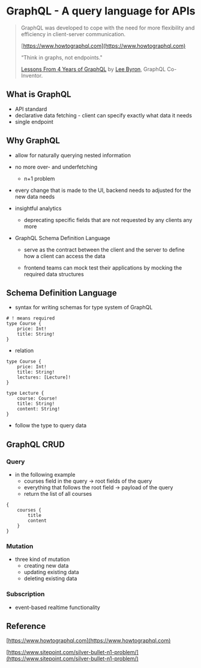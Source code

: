 # GraphQL - A query language for APIs

> GraphQL was developed to cope with the need for more flexibility and efficiency in client-server communication.
>
> [https://www.howtographql.com](https://www.howtographql.com)
>
> “Think in graphs, not endpoints."
>
> [Lessons From 4 Years of GraphQL](http://www.graphql.com/articles/4-years-of-graphql-lee-byron) by [Lee Byron](https://twitter.com/leeb), GraphQL Co-Inventor.

## What is GraphQL

* API standard
* declarative data fetching - client can specify exactly what data it needs
* single endpoint

## Why GraphQL

* allow for naturally querying nested information
* no more over- and underfetching
  * n+1 problem
* every change that is made to the UI, backend needs to adjusted for the new data needs
* insightful analytics
  * deprecating specific fields that are not requested by any clients any more
* GraphQL Schema Definition Language

  * serve as the contract between the client and the server to define how a client can access the data

  * frontend teams can mock test their applications by mocking the required data structures

## Schema Definition Language

* syntax for writing schemas for type system of GraphQL

```
# ! means required
type Course {
    price: Int!
    title: String!
}
```

* relation

```
type Course {
    price: Int!
    title: String!
    lectures: [Lecture]!
}

type Lecture {
    course: Course!
    title: String!
    content: String!
}
```

* follow the type to query data

## GraphQL CRUD

### Query

* in the following example
  * courses field in the query -&gt; root fields of the query 
  * everything that follows the root field -&gt; payload of the query
  * return the list of all courses

```
{
    courses {
        title
        content
    }
}
```

### Mutation

* three kind of mutation
  * creating new data
  * updating existing data
  * deleting existing data

### Subscription

* event-based realtime functionality

## Reference

[https://www.howtographql.com](https://www.howtographql.com)

[https://www.sitepoint.com/silver-bullet-n1-problem/](https://www.sitepoint.com/silver-bullet-n1-problem/)

